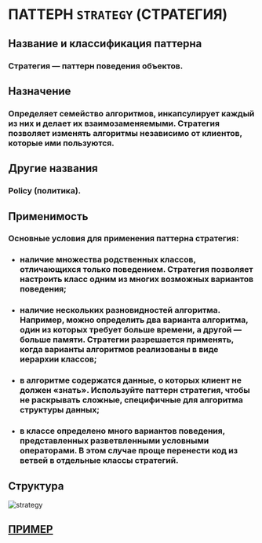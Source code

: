 # ПАТТЕРН `STRATEGY` (СТРАТЕГИЯ)

## Название и классификация паттерна
### Стратегия — паттерн поведения объектов.

## Назначение
### Определяет семейство алгоритмов, инкапсулирует каждый из них и делает их взаимозаменяемыми. Стратегия позволяет изменять алгоритмы независимо от клиентов, которые ими пользуются.

## Другие названия
### Policy (политика).

## Применимость
### Основные условия для применения паттерна стратегия:
- ### наличие множества родственных классов, отличающихся только поведением. Стратегия позволяет настроить класс одним из многих возможных вариантов поведения;
- ### наличие нескольких разновидностей алгоритма. Например, можно определить два варианта алгоритма, один из которых требует больше времени, а другой — больше памяти. Стратегии разрешается применять, когда варианты алгоритмов реализованы в виде иерархии классов;
- ### в алгоритме содержатся данные, о которых клиент не должен «знать». Используйте паттерн стратегия, чтобы не раскрывать сложные, специфичные для алгоритма структуры данных;
- ### в классе определено много вариантов поведения, представленных разветвленными условными операторами. В этом случае проще перенести код из ветвей в отдельные классы стратегий.

## Структура
![strategy](/images/strategy.png)

## [ПРИМЕР](StrategyApp.java)
